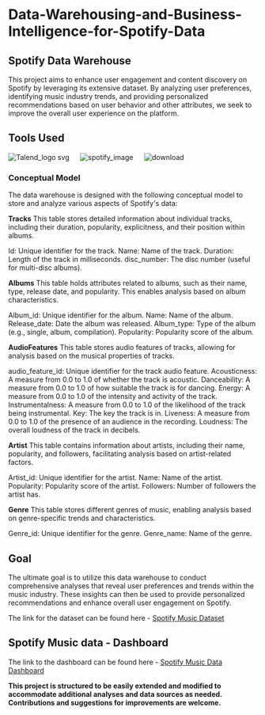 # Data-Warehousing-and-Business-Intelligence-for-Spotify-Data


## Spotify Data Warehouse
This project aims to enhance user engagement and content discovery on Spotify by leveraging its extensive dataset. By analyzing user preferences, identifying music industry trends, and providing personalized recommendations based on user behavior and other attributes, we seek to improve the overall user experience on the platform.

## Tools Used
![Talend_logo svg](https://github.com/shreyasd30/Data-Warehousing-and-Business-Intelligence-for-Spotify-Data/assets/56275546/4e46817c-c284-47bb-b268-71d0770d6480) &emsp;         ![spotify_image](https://github.com/shreyasd30/Data-Warehousing-and-Business-Intelligence-for-Spotify-Data/assets/56275546/ba74d85f-9f84-402a-b3a4-1aaec1f45769)   &emsp; ![download](https://github.com/shreyasd30/Data-Warehousing-and-Business-Intelligence-for-Spotify-Data/assets/56275546/77c6778b-fb2e-430b-a6f9-b1cce51767ab) 


### Conceptual Model
The data warehouse is designed with the following conceptual model to store and analyze various aspects of Spotify's data:

**Tracks**
This table stores detailed information about individual tracks, including their duration, popularity, explicitness, and their position within albums.

Id: Unique identifier for the track.
Name: Name of the track.
Duration: Length of the track in milliseconds.
disc_number: The disc number (useful for multi-disc albums).

**Albums**
This table holds attributes related to albums, such as their name, type, release date, and popularity. This enables analysis based on album characteristics.

Album_id: Unique identifier for the album.
Name: Name of the album.
Release_date: Date the album was released.
Album_type: Type of the album (e.g., single, album, compilation).
Popularity: Popularity score of the album.

**AudioFeatures**
This table stores audio features of tracks, allowing for analysis based on the musical properties of tracks.

audio_feature_id: Unique identifier for the track audio feature.
Acousticness: A measure from 0.0 to 1.0 of whether the track is acoustic.
Danceability: A measure from 0.0 to 1.0 of how suitable the track is for dancing.
Energy: A measure from 0.0 to 1.0 of the intensity and activity of the track.
Instrumentalness: A measure from 0.0 to 1.0 of the likelihood of the track being instrumental.
Key: The key the track is in.
Liveness: A measure from 0.0 to 1.0 of the presence of an audience in the recording.
Loudness: The overall loudness of the track in decibels.

**Artist**
This table contains information about artists, including their name, popularity, and followers, facilitating analysis based on artist-related factors.

Artist_id: Unique identifier for the artist.
Name: Name of the artist.
Popularity: Popularity score of the artist.
Followers: Number of followers the artist has.

**Genre**
This table stores different genres of music, enabling analysis based on genre-specific trends and characteristics.

Genre_id: Unique identifier for the genre.
Genre_name: Name of the genre.


## Goal
The ultimate goal is to utilize this data warehouse to conduct comprehensive analyses that reveal user preferences and trends within the music industry. These insights can then be used to provide personalized recommendations and enhance overall user engagement on Spotify.


The link for the dataset can be found here - [Spotify Music Dataset](https://www.kaggle.com/datasets/maltegrosse/8-m-spotify-tracks-genre-audio-features/data)



## Spotify Music data - Dashboard
The link to the dashboard can be found here - [Spotify Music Data Dashboard](https://public.tableau.com/app/profile/shreyas.dsshmukh/viz/Spotify_DB_1/Dashboard1)



**This project is structured to be easily extended and modified to accommodate additional analyses and data sources as needed. Contributions and suggestions for improvements are welcome.**
